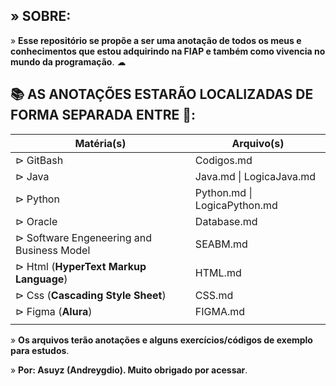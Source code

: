 ## **» SOBRE:**

» **Esse repositório se propõe a ser uma anotação de todos os meus e conhecimentos que estou adquirindo na FIAP e também como vivencia no mundo da programação**. ☁  

## **📚 AS ANOTAÇÕES ESTARÃO LOCALIZADAS DE FORMA SEPARADA ENTRE 📁**: 

| Matéria(s)                                | Arquivo(s)                   |
| ----------------------------------------- | ---------------------------- |
| ⊳ GitBash                                 | Codigos.md                   |
| ⊳ Java                                    | Java.md \| LogicaJava.md     |
| ⊳ Python                                  | Python.md \| LogicaPython.md |
| ⊳ Oracle                                  | Database.md                  |
| ⊳ Software Engeneering and Business Model | SEABM.md                     |
| ⊳ Html (**HyperText Markup Language**)    | HTML.md                      |
| ⊳ Css (**Cascading Style Sheet**)         | CSS.md                       |
| ⊳ Figma (**Alura**)                       | FIGMA.md                     |
|                                           |                              |

» **Os arquivos terão anotações e alguns exercícios/códigos de exemplo para estudos**.

» **Por: Asuyz (Andreygdio). Muito obrigado por acessar**.
